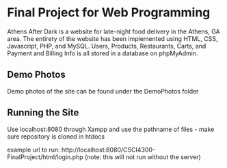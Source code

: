 # Final Project for Web Programming
Athens After Dark is a website for late-night food delivery in the Athens, GA area. The entirety of the website has been implemented using HTML, CSS, Javascript, PHP, and MySQL. Users, Products, Restaurants, Carts, and Payment and Billing Info is all stored in a database on phpMyAdmin.

## Demo Photos 

Demo photos of the site can be found under the DemoPhotos folder

## Running the Site

Use localhost:8080 through Xampp and use the pathname of files - make sure repository is cloned in htdocs

example url to run: http://localhost:8080/CSCI4300-FinalProject/html/login.php
(note: this will not run without the server) 
